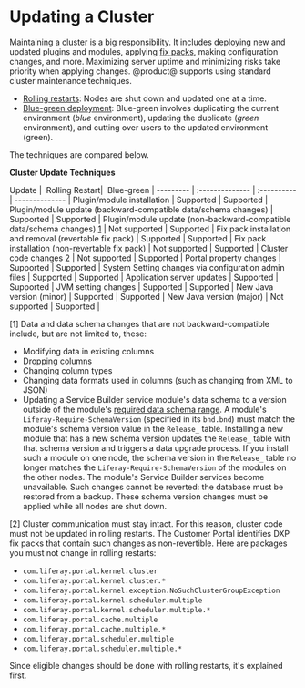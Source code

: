 # Updating a Cluster [](id=updating-a-cluster)

Maintaining a
[cluster](/discover/deployment/-/knowledge_base/7-1/liferay-clustering)
is a big responsibility. It includes deploying new and updated plugins and
modules, applying
[fix packs](/discover/deployment/-/knowledge_base/7-1/maintaining-liferay), 
making configuration changes, and more. Maximizing server uptime and minimizing
risks take priority when applying changes. @product@ supports using standard
cluster maintenance techniques. 

-   [Rolling restarts](/discover/deployment/-/knowledge_base/7-1/using-rolling-restarts): 
    Nodes are shut down and updated one at a time. 
-   [Blue-green deployment](/discover/deployment/-/knowledge_base/7-1/other-cluster-update-techniques):
    Blue-green involves duplicating the current environment (*blue*
    environment), updating the duplicate (*green* environment), and cutting over
    users to the updated environment (green). 

The techniques are compared below. 

**Cluster Update Techniques**

Update |  &nbsp;Rolling Restart|  &nbsp;Blue-green |
	--------- | :-------------- | :---------- | -------------- |
Plugin/module installation | Supported | Supported | 
Plugin/module update (backward-compatible data/schema changes) | Supported | Supported | 
Plugin/module update (non-backward-compatible data/schema changes) [1](#one) | Not supported | Supported | 
Fix pack installation and removal (revertable fix pack) | Supported | Supported | 
Fix pack installation (non-revertable fix pack) | Not supported | Supported | 
Cluster code changes [2](#two) | Not supported | Supported | 
Portal property changes | Supported | Supported | 
System Setting changes via configuration admin files | Supported | Supported | 
Application server updates | Supported | Supported | 
JVM setting changes | Supported | Supported | 
New Java version (minor) | Supported | Supported | 
New Java version (major) | Not supported | Supported | 

[<a name="one">1</a>] Data and data schema changes that are not 
backward-compatible include, but are not limited to, these:

-   Modifying data in existing columns
-   Dropping columns
-   Changing column types
-   Changing data formats used in columns (such as changing from XML to JSON)
-   Updating a Service Builder service module's data schema to a version 
    outside of the module's
    [required data schema range](/develop/tutorials/-/knowledge_base/7-1/creating-an-upgrade-process-for-your-app#specifying-the-schema-version). 
    A module's `Liferay-Require-SchemaVersion` (specified in its `bnd.bnd`) must
    match the module's schema version value in the `Release_` table. Installing
    a new module that has a new schema version updates the `Release_` table with
    that schema version and triggers a data upgrade process. If you install such
    a module on one node, the schema version in the `Release_` table no longer
    matches the `Liferay-Require-SchemaVersion` of the modules on the other
    nodes. The module's Service Builder services become unavailable. Such
    changes cannot be reverted: the database must be restored from a backup.
    These schema version changes must be applied while all nodes are shut down. 

[<a name="two">2</a>] Cluster communication must stay intact. For this reason, cluster code must not
be updated in rolling restarts. The Customer Portal identifies DXP fix packs
that contain such changes as non-revertible. Here are packages you must not
change in rolling restarts:
    
- `com.liferay.portal.kernel.cluster`
- `com.liferay.portal.kernel.cluster.*`
- `com.liferay.portal.kernel.exception.NoSuchClusterGroupException`
- `com.liferay.portal.kernel.scheduler.multiple`
- `com.liferay.portal.kernel.scheduler.multiple.*`
- `com.liferay.portal.cache.multiple`
- `com.liferay.portal.cache.multiple.*`
- `com.liferay.portal.scheduler.multiple`
- `com.liferay.portal.scheduler.multiple.*`
    
Since eligible changes should be done with rolling restarts, it's explained
first. 
